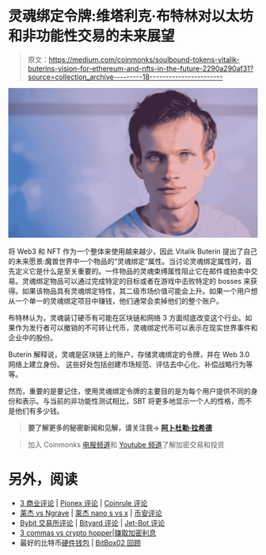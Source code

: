 # 灵魂绑定令牌:维塔利克·布特林对以太坊和非功能性交易的未来展望

> 原文：<https://medium.com/coinmonks/soulbound-tokens-vitalik-buterins-vision-for-ethereum-and-nfts-in-the-future-2290a290af31?source=collection_archive---------18----------------------->

![](img/011a410b70da96d8e700231223bf6692.png)

将 Web3 和 NFT 作为一个整体来使用越来越少，因此 Vitalik Buterin 提出了自己的未来愿景:魔兽世界中一个物品的“灵魂绑定”属性。当讨论灵魂绑定属性时，首先定义它是什么是至关重要的。一件物品的灵魂束缚属性阻止它在邮件或拍卖中交易。灵魂绑定物品可以通过完成特定的目标或者在游戏中击败特定的 bosses 来获得。如果该物品具有灵魂绑定特性，其二级市场价值可能会上升。如果一个用户想从一个单一的灵魂绑定项目中赚钱，他们通常会卖掉他们的整个账户。

布特林认为，灵魂装订硬币有可能在区块链和网络 3 方面彻底改变这个行业。如果作为发行者可以撤销的不可转让代币，灵魂绑定代币可以表示在现实世界事件和企业中的股份。

Buterin 解释说，灵魂是区块链上的账户，存储灵魂绑定的令牌，并在 Web 3.0 网络上建立身份。
这些好处包括创建市场规范、评估去中心化、补偿战略行为等等。

然而，重要的是要记住，使用灵魂绑定令牌的主要目的是为每个用户提供不同的身份和表示。与当前的非功能性测试相比，SBT 将更多地显示一个人的性格，而不是他们有多少钱。

> **要了解更多的秘密新闻和见解，请关注我→** [**阿卜杜勒·拉希德**](https://medium.com/u/be5857f1ba5e?source=post_page-----2290a290af31--------------------------------)

> 加入 Coinmonks [电报频道](https://t.me/coincodecap)和 [Youtube 频道](https://www.youtube.com/c/coinmonks/videos)了解加密交易和投资

# 另外，阅读

*   [3 商业评论](/coinmonks/3commas-review-an-excellent-crypto-trading-bot-2020-1313a58bec92) | [Pionex 评论](https://coincodecap.com/pionex-review-exchange-with-crypto-trading-bot) | [Coinrule 评论](/coinmonks/coinrule-review-2021-a-beginner-friendly-crypto-trading-bot-daf0504848ba)
*   [莱杰 vs Ngrave](/coinmonks/ledger-vs-ngrave-zero-7e40f0c1d694) | [莱杰 nano s vs x](/coinmonks/ledger-nano-s-vs-x-battery-hardware-price-storage-59a6663fe3b0) | [币安评论](/coinmonks/binance-review-ee10d3bf3b6e)
*   [Bybit 交易所评论](/coinmonks/bybit-exchange-review-dbd570019b71) | [Bityard 评论](https://coincodecap.com/bityard-reivew) | [Jet-Bot 评论](https://coincodecap.com/jet-bot-review)
*   [3 commas vs crypto hopper](/coinmonks/3commas-vs-pionex-vs-cryptohopper-best-crypto-bot-6a98d2baa203)|[赚取加密利息](/coinmonks/earn-crypto-interest-b10b810fdda3)
*   最好的比特币[硬件钱包](/coinmonks/hardware-wallets-dfa1211730c6) | [BitBox02 回顾](/coinmonks/bitbox02-review-your-swiss-bitcoin-hardware-wallet-c36c88fff29)